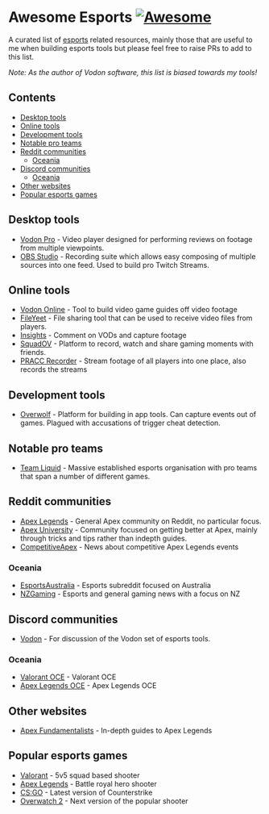 # Awesome Esports [![Awesome](https://awesome.re/badge.svg)](https://awesome.re)

A curated list of [esports](https://en.wikipedia.org/wiki/Esports) related resources, mainly those that are useful to me when building esports tools but please feel free to raise PRs to add to this list.

*Note: As the author of Vodon software, this list is biased towards my tools!*

## Contents

- [Desktop tools](#desktop-tools)
- [Online tools](#online-tools)
- [Development tools](#development-tools)
- [Notable pro teams](#notable-pro-teams)
- [Reddit communities](#reddit-communites)
  - [Oceania](#reddit-oceania)
- [Discord communities](#discord-communites)
  - [Oceania](#discord-oceania)
- [Other websites](#other-websites)
- [Popular esports games](#popular-esports-games)

## Desktop tools
- [Vodon Pro](https://github.com/Rodeoclash/vodon-pro) - Video player designed for performing reviews on footage from multiple viewpoints.
- [OBS Studio](https://obsproject.com/) - Recording suite which allows easy composing of multiple sources into one feed. Used to build pro Twitch Streams.

## Online tools
- [Vodon Online](https://online.vodon.gg/) - Tool to build video game guides off video footage
- [FileYeet](https://www.fileyeet.io/) - File sharing tool that can be used to receive video files from players.
- [Insights](https://insights.gg/) - Comment on VODs and capture footage
- [SquadOV](https://www.squadov.gg/) - Platform to record, watch and share gaming moments with friends.
- [PRACC Recorder](https://pracc.com/recorder) - Stream footage of all players into one place, also records the streams

## Development tools
- [Overwolf](https://www.overwolf.com/) - Platform for building in app tools. Can capture events out of games. Plagued with accusations of trigger cheat detection.

## Notable pro teams
- [Team Liquid](https://www.teamliquid.com/) - Massive established esports organisation with pro teams that span a number of different games.

## Reddit communities
- [Apex Legends](https://www.reddit.com/r/apexlegends/) - General Apex community on Reddit, no particular focus.
- [Apex University](https://www.reddit.com/r/apexuniversity/) - Community focused on getting better at Apex, mainly through tricks and tips rather than indepth guides.
- [CompetitiveApex](https://www.reddit.com/r/CompetitiveApex/) - News about competitive Apex Legends events

### Oceania
- [EsportsAustralia](https://www.reddit.com/r/esportsaustralia/) - Esports subreddit focused on Australia
- [NZGaming](https://www.reddit.com/r/nzgaming/) - Esports and general gaming news with a focus on NZ

## Discord communities
- [Vodon](https://discord.gg/EaJdhHtZEk) - For discussion of the Vodon set of esports tools.

### Oceania
- [Valorant OCE](https://discord.com/invite/valorantoce) - Valorant OCE
- [Apex Legends OCE](https://discord.com/invite/NxhCGeK) - Apex Legends OCE

## Other websites
- [Apex Fundamentalists](https://apexfundamentalists.com/) - In-depth guides to Apex Legends

## Popular esports games
- [Valorant](https://playvalorant.com) - 5v5 squad based shooter
- [Apex Legends](https://www.ea.com/en-au/games/apex-legends) - Battle royal hero shooter
- [CS:GO](https://store.steampowered.com/app/730/CounterStrike_Global_Offensive/) - Latest version of Counterstrike
- [Overwatch 2](https://playoverwatch.com/en-us/) - Next version of the popular shooter
